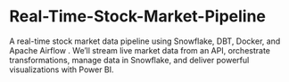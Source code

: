 # Real-Time-Stock-Market-Pipeline
A real-time stock market data pipeline using Snowflake, DBT, Docker, and Apache Airflow . We’ll stream live market data from an API, orchestrate transformations, manage data in Snowflake, and deliver powerful visualizations with Power BI.
